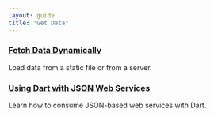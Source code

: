 ```yaml
---
layout: guide
title: "Get Data"
---
```


<div class="row">
  <div class="col-md-6">
    <div class="card">
      <h3><a href="/tutorials/get-data/fetch-data">Fetch Data Dynamically</a></h3>
      <p>Load data from a static file or from a server.</p>
    </div>
  </div>

  <div class="col-md-6">
    <div class="card">
      <h3><a href="/articles/get-data/json-web-service">Using Dart with JSON Web Services</a></h3>
      <p>Learn how to consume JSON-based web services with Dart.</p>
    </div>
  </div>
</div>
